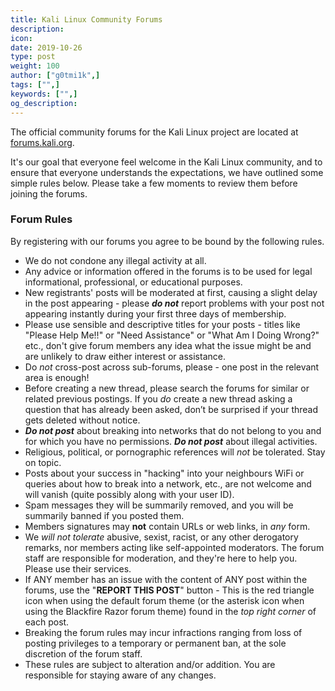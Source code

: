 ```yaml
---
title: Kali Linux Community Forums
description:
icon:
date: 2019-10-26
type: post
weight: 100
author: ["g0tmi1k",]
tags: ["",]
keywords: ["",]
og_description:
---
```


The official community forums for the Kali Linux project are located at [forums.kali.org](https://forums.kali.org).

It's our goal that everyone feel welcome in the Kali Linux community, and to ensure that everyone understands the expectations, we have outlined some simple rules below. Please take a few moments to review them before joining the forums.

### Forum Rules

By registering with our forums you agree to be bound by the following rules.

* We do not condone any illegal activity at all.
* Any advice or information offered in the forums is to be used for legal informational, professional, or educational purposes.
* New registrants' posts will be moderated at first, causing a slight delay in the post appearing - please _**do not**_ report problems with your post not appearing instantly during your first three days of membership.
* Please use sensible and descriptive titles for your posts - titles like "Please Help Me!!" or "Need Assistance" or "What Am I Doing Wrong?" etc., don't give forum members any idea what the issue might be and are unlikely to draw either interest or assistance.
* Do _not_ cross-post across sub-forums, please - one post in the relevant area is enough!
* Before creating a new thread, please search the forums for similar or related previous postings. If you _do_ create a new thread asking a question that has already been asked, don’t be surprised if your thread gets deleted without notice.
* **_Do not post_** about breaking into networks that do not belong to you and for which you have no permissions. _**Do not post**_ about illegal activities.
* Religious, political, or pornographic references will _not_ be tolerated. Stay on topic.
* Posts about your success in "hacking" into your neighbours WiFi or queries about how to break into a network, etc., are not welcome and will vanish (quite possibly along with your user ID).
* Spam messages they will be summarily removed, and you will be summarily banned if you posted them.
* Members signatures may **not** contain URLs or web links, in _any_ form.
* We _will not tolerate_ abusive, sexist, racist, or any other derogatory remarks, nor members acting like self-appointed moderators. The forum staff are responsible for moderation, and they're here to help you. Please use their services.
* If ANY member has an issue with the content of ANY post within the forums, use the "**REPORT THIS POST**" button - This is the red triangle icon when using the default forum theme (or the asterisk icon when using the Blackfire Razor forum theme) found in the _top right corner_ of each post.
* Breaking the forum rules may incur infractions ranging from loss of posting privileges to a temporary or permanent ban, at the sole discretion of the forum staff.
* These rules are subject to alteration and/or addition. You are responsible for staying aware of any changes.
